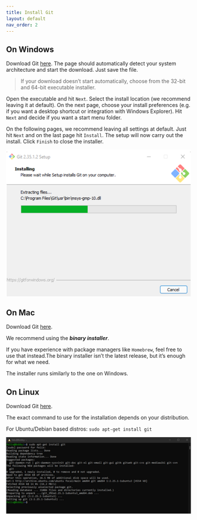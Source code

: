 ```yaml
---
title: Install Git
layout: default
nav_order: 2
---
```


## On Windows

Download Git [here](https://git-scm.com/download/win). The page should automatically detect your system architecture and start the download. Just save the file.

> If your download doesn’t start automatically, choose from the 32-bit and 64-bit executable installer.

Open the executable and hit `Next`. Select the install location (we recommend leaving it at default). On the next page, choose your install preferences (e.g. if you want a desktop shortcut or integration with Windows Explorer). Hit `Next` and decide if you want a start menu folder.  

On the following pages, we recommend leaving all settings at default. Just hit `Next` and on the last page hit `Install`. The setup will now carry out the install. Click `Finish` to close the installer.

![Finished installer on Windows](assets/images/install-windows.png)

## On Mac

Download Git [here](http://git-scm.com/download/mac).

We recommend using the _**binary installer**_.

If you have experience with package managers like `Homebrew`, feel free to use that instead.The binary installer isn’t the latest release, but it’s enough for what we need.

The installer runs similarly to the one on Windows.

## On Linux

Download Git [here](https://git-scm.com/download/linux).  

The exact command to use for the installation depends on your distribution.

For Ubuntu/Debian based distros: `sudo apt-get install git`

![Installing Git on Linux](assets/images/install-linux.png)
